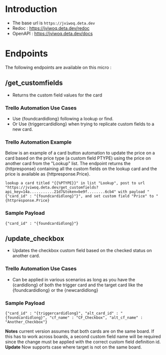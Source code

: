 # Introduction

- The base url is `https://jviwoq.deta.dev`
- Redoc : https://jviwoq.deta.dev/redoc
- OpenAPI : https://jviwoq.deta.dev/docs

# Endpoints

The following endpoints are available on this micro :

## /get_customfields

- Returns the custom field values for the card


### Trello Automation Use Cases

- Use {foundcardidlong} following a lookup or find.
- Or Use {triggercardidlong} when trying to replicate custom fields to a new card.

### Trello Automation Example

Below is an example of a card button automation to update the price on a card based on the price type (a custom field PTYPE) using the price on another card from the "Lookup" list. The endpoint returns the {httpresponse} containing all the custom fields on the lookup card and the price is available as {httpresponse.Price}.

`lookup a card titled "{{%PTYPE}}" in list "Lookup", post to url "https://jviwoq.deta.dev/get_customfields?api_key=14a...........21d7&token=be9f........6cb4" with payload "{"card_id" : "{foundcardidlong}"}", and set custom field "Price" to "{httpresponse.Price}`

### Sample Payload

`{"card_id" : "{foundcardidlong}"}`

## /update_checkbox

- Updates the checkbox custom field based on the checked status on another card.

### Trello Automation Use Cases

- Can be applied in various scenarios as long as you have the {cardidlong} of both the trigger card and the target card like the {foundcardidlong} or the {newcardidlong}

### Sample Payload

`{"card_id" : "{triggercardidlong}", "alt_card_id" : "{foundcardidlong}", "cf_name" : "CF_Checkbox", "alt_cf_name" : "Another_Checkbox"}`

**Notes** current version assumes that both cards are on the same board. If this has to work across boards, a second custom field name will be required since the change must be applied with the correct custom field definition id.
**Update** Now supports case where target is not on the same board.
